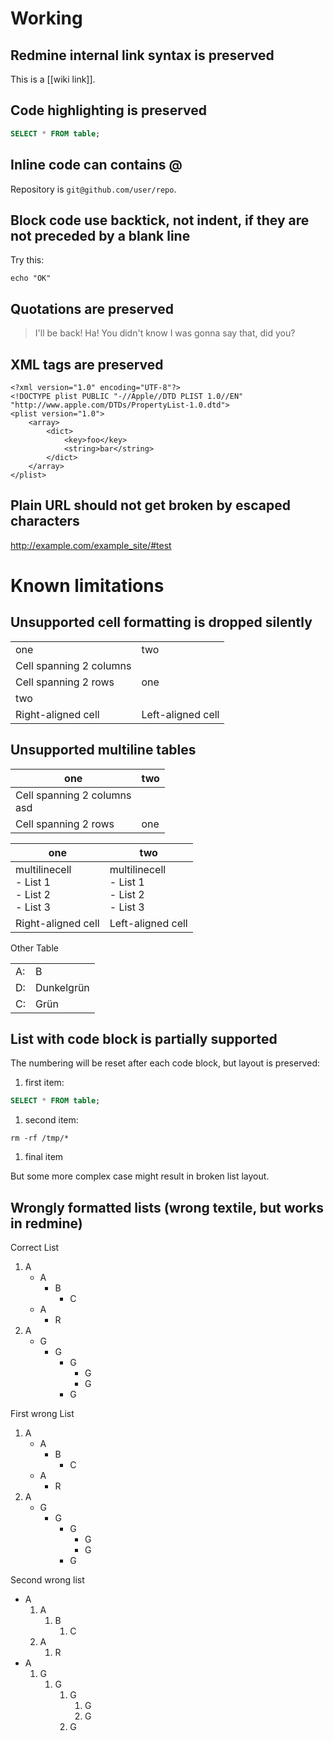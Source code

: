 # Working

## Redmine internal link syntax is preserved

This is a [[wiki link]].

## Code highlighting is preserved

``` sql
SELECT * FROM table;
```

## Inline code can contains @

Repository is `git@github.com/user/repo`.

## Block code use backtick, not indent, if they are not preceded by a blank line

Try this:

```
echo "OK"
```

## Quotations are preserved

> I'll be back\! Ha\! You didn't know I was gonna say that, did you?

## XML tags are preserved

    <?xml version="1.0" encoding="UTF-8"?>
    <!DOCTYPE plist PUBLIC "-//Apple//DTD PLIST 1.0//EN" "http://www.apple.com/DTDs/PropertyList-1.0.dtd">
    <plist version="1.0">
        <array>
            <dict>
                <key>foo</key>
                <string>bar</string>
            </dict>
        </array>
    </plist>

## Plain URL should not get broken by escaped characters

http://example.com/example_site/#test

# Known limitations

## Unsupported cell formatting is dropped silently

|                         |                   |
| ----------------------- | ----------------- |
| one                     | two               |
| Cell spanning 2 columns |                   |
| Cell spanning 2 rows    | one               |
| two                     |                   |
| Right-aligned cell      | Left-aligned cell |

## Unsupported multiline tables

| one                                          | two |
| -------------------------------------------- | --- |
| Cell spanning 2 columns<br/>asd |     |
| Cell spanning 2 rows                         | one |


| one                                                                                         | two                                                                                         |
| ------------------------------------------------------------------------------------------- | ------------------------------------------------------------------------------------------- |
| multilinecell<br/>- List 1<br/>- List 2<br/>- List 3 | multilinecell<br/>- List 1<br/>- List 2<br/>- List 3 |
| Right-aligned cell                                                                          | Left-aligned cell                                                                           |


Other Table

|    |            |
| -- | ---------- |
| A: | B          |
| D: | Dunkelgrün |
| C: | Grün       |

## List with code block is partially supported

The numbering will be reset after each code block, but layout is preserved:

1.  first item:

``` sql
SELECT * FROM table;
```

1.  second item:

```
rm -rf /tmp/*
```

1.  final item

But some more complex case might result in broken list layout.

## Wrongly formatted lists (wrong textile, but works in redmine)

Correct List

1.  A
      - A
          - B
              - C
      - A
          - R
2.  A
      - G
          - G
              - G
                  - G
                  - G
              - G

First wrong List

1.  A
      - A
          - B
              - C
      - A
          - R
2.  A
      - G
          - G
              - G
                  - G
                  - G
              - G

Second wrong list

  - A
    1.  A
        1.  B
            1.  C
    2.  A
        1.  R
  - A
    1.  G
        1.  G
            1.  G
                1.  G
                2.  G
            2.  G
